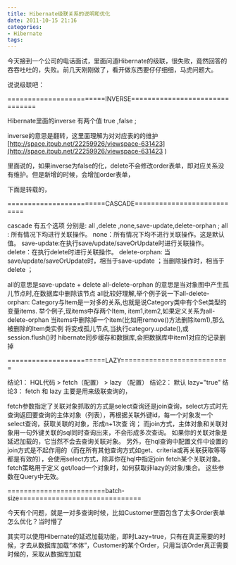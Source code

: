 ```yaml
---
title: Hibernate级联关系的说明和优化
date: 2011-10-15 21:16
categories: 
- Hibernate
tags: 
---
```


今天接到一个公司的电话面试，里面问道Hibernate的级联，很失败，竟然回答的吞吞吐吐的，失败。前几天刚刚做了，看开做东西要仔仔细细，马虎问题大。 

说说级联吧： 

========================INVERSE=============================== 

Hibernate里面的inverse 有两个值 true ,false  ; 

inverse的意思是翻转，这里面理解为对对应表的的维护 [http://space.itpub.net/22259926/viewspace-631423](http://space.itpub.net/22259926/viewspace-631423 )

里面说的，如果inverse为false的化，delete不会修改order表单，即对应关系没有维护。但是新增的时候，会增加order表单， 

下面是转载的， 

========================CASCADE=========================== 


cascade 有五个选项 分别是: all ,delete ,none,save-update,delete-orphan ; 
all : 所有情况下均进行关联操作。 
none：所有情况下均不进行关联操作。这是默认值。 
save-update:在执行save/update/saveOrUpdate时进行关联操作。 
delete：在执行delete时进行关联操作。 
delete-orphan: 当save/update/saveOrUpdate时，相当于save-update ；当删除操作时，相当于delete ； 


all的意思是save-update + delete 
all-delete-orphan 的意思是当对象图中产生孤儿节点时,在数据库中删除该节点 
all比较好理解,举个例子说一下all-delete-orphan: 
Category与Item是一对多的关系,也就是说Category类中有个Set类型的变量items. 
举个例子,现items中存两个Item, item1,item2,如果定义关系为all-delete-orphan 
当items中删除掉一个item(比如用remove()方法删除item1),那么被删除的Item类实例 
将变成孤儿节点,当执行category.update(),或session.flush()时 
hibernate同步缓存和数据库,会把数据库中item1对应的记录删掉 

========================LAZY=========================== 

结论1： HQL代码 > fetch（配置） > lazy （配置） 
结论2： 默认 lazy="true" 
结论3： fetch 和 lazy 主要是用来级联查询的，  

fetch参数指定了关联对象抓取的方式是select查询还是join查询，select方式时先查询返回要查询的主体对象（列表），再根据关联外键id，每一个对象发一个select查询，获取关联的对象，形成n+1次查 询； 而join方式，主体对象和关联对象用一句外键关联的sql同时查询出来，不会形成多次查询。 
如果你的关联对象是延迟加载的，它当然不会去查询关联对象。 另外，在hql查询中配置文件中设置的join方式是不起作用的（而在所有其他查询方式如get、criteria或再关联获取等等都是有效的），会使用select方式，除非你在hql中指定join fetch某个关联对象。fetch策略用于定义 get/load一个对象时，如何获取非lazy的对象/集合。 这些参数在Query中无效。 

========================batch-size============================== 

今天有个问题，就是一对多查询时候，比如Customer里面包含了太多Order表单怎么优化？当时懵了 

其实可以使用Hibernate的延迟加载功能，即时Lazy=true，只有在真正需要的时候，才去从数据库加载“本体”，Customer的某个Order，只用当该Order真正需要时候的，采取从数据库加载 